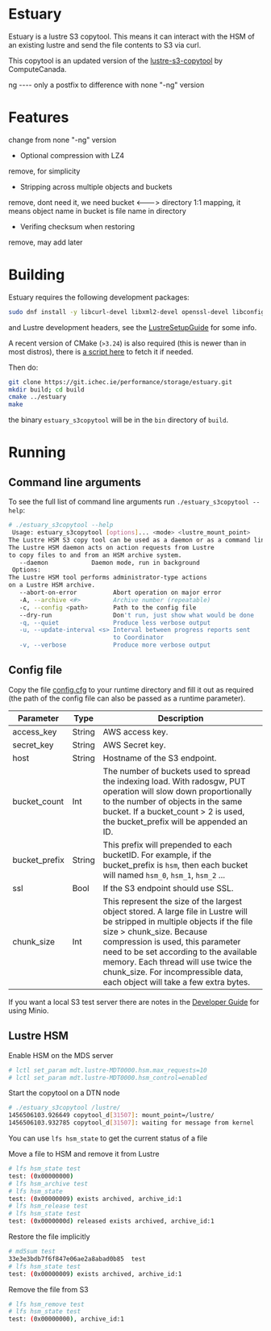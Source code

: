 # Estuary

Estuary is a lustre S3 copytool. This means it can interact with the HSM of an existing lustre and send the file contents to S3 via curl. 

This copytool is an updated version of the [lustre-s3-copytool](https://github.com/ComputeCanada/lustre-obj-copytool) by ComputeCanada.

ng ---- only a postfix to difference with none "-ng" version

# Features

change from none "-ng" version

- Optional compression with LZ4

remove, for simplicity

- Stripping across multiple objects and buckets

remove, dont need it, we need bucket <---> directory 1:1 mapping, it means object name in bucket is file name in directory

- Verifing checksum when restoring

remove, may add later

# Building

Estuary requires the following development packages:

```sh
sudo dnf install -y libcurl-devel libxml2-devel openssl-devel libconfig-devel lz4-devel libbsd-devel
```

and Lustre development headers, see the [LustreSetupGuide](./docs/LustreSetupGuide.md) for some info.

A recent version of CMake (`>3.24`) is also required (this is newer than in most distros), there is [a script here](./infra/scripts/bootstrap_cmake.sh) to fetch it if needed.

Then do:

```sh
git clone https://git.ichec.ie/performance/storage/estuary.git
mkdir build; cd build
cmake ../estuary
make
```

the binary `estuary_s3copytool` will be in the `bin` directory of `build`.

# Running

## Command line arguments

To see the full list of command line arguments run `./estuary_s3copytool --help`:

```sh
# ./estuary_s3copytool --help
 Usage: estuary_s3copytool [options]... <mode> <lustre_mount_point>
The Lustre HSM S3 copy tool can be used as a daemon or as a command line tool
The Lustre HSM daemon acts on action requests from Lustre
to copy files to and from an HSM archive system.
   --daemon            Daemon mode, run in background
 Options:
The Lustre HSM tool performs administrator-type actions
on a Lustre HSM archive.
   --abort-on-error          Abort operation on major error
   -A, --archive <#>         Archive number (repeatable)
   -c, --config <path>       Path to the config file
   --dry-run                 Don't run, just show what would be done
   -q, --quiet               Produce less verbose output
   -u, --update-interval <s> Interval between progress reports sent
                             to Coordinator
   -v, --verbose             Produce more verbose output
```

## Config file

Copy the file [config.cfg](./config.cfg) to your runtime directory and fill it out as required (the path of the config file can also be passed as a runtime parameter).

| Parameter | Type | Description |
|-----------|------|-------------|
| access_key | String | AWS access key. |
| secret_key | String | AWS Secret key. |
| host | String | Hostname of the S3 endpoint. |
| bucket_count | Int | The number of buckets used to spread the indexing load. With radosgw, PUT operation will slow down proportionally to the number of objects in the same bucket. If a bucket_count > 2 is used, the bucket_prefix will be appended an ID. |
| bucket_prefix | String | This prefix will prepended to each bucketID. For example, if the bucket_prefix is `hsm`, then each bucket will named `hsm_0`, `hsm_1`, `hsm_2` ... |
| ssl | Bool | If the S3 endpoint should use SSL. |
| chunk_size | Int | This represent the size of the largest object stored. A large file in Lustre will be stripped in multiple objects if the file size > chunk_size. Because compression is used, this parameter need to be set according to the available memory. Each thread will use twice the chunk_size. For incompressible data, each object will take a few extra bytes. |

If you want a local S3 test server there are notes in the [Developer Guide](./docs/DeveloperGuide.md) for using Minio.

## Lustre HSM

Enable HSM on the MDS server

```sh
# lctl set_param mdt.lustre-MDT0000.hsm.max_requests=10
# lctl set_param mdt.lustre-MDT0000.hsm_control=enabled
```

Start the copytool on a DTN node

```sh
# ./estuary_s3copytool /lustre/
1456506103.926649 copytool_d[31507]: mount_point=/lustre/
1456506103.932785 copytool_d[31507]: waiting for message from kernel
```

You can use `lfs hsm_state` to get the current status of a file

Move a file to HSM and remove it from Lustre

```sh
# lfs hsm_state test
test: (0x00000000)
# lfs hsm_archive test
# lfs hsm_state
test: (0x00000009) exists archived, archive_id:1
# lfs hsm_release test
# lfs hsm_state test
test: (0x0000000d) released exists archived, archive_id:1
```

Restore the file implicitly

```sh
# md5sum test
33e3e3bdb7f6f847e06ae2a8abad0b85  test
# lfs hsm_state test
test: (0x00000009) exists archived, archive_id:1
```

Remove the file from S3

```sh
# lfs hsm_remove test
# lfs hsm_state test
test: (0x00000000), archive_id:1
```
